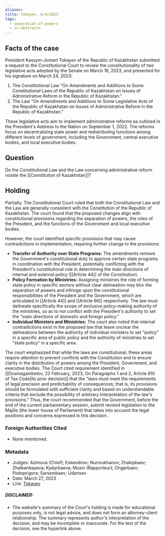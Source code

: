 ```yaml
---
aliases: 
title: Tokayev, 8/4/2023
tags:
  - separation-of-powers
  - in-abstracto
---
```


## Facts of the case

President Kassym-Jomart Tokayev of the Republic of Kazakhstan submitted a request to the Constitutional Court to review the constitutionality of two legislative acts adopted by the Senate on March 16, 2023, and presented for his signature on March 24, 2023:

1. The Constitutional Law "On Amendments and Additions to Some Constitutional Laws of the Republic of Kazakhstan on Issues of Administrative Reform in the Republic of Kazakhstan."
2. The Law "On Amendments and Additions to Some Legislative Acts of the Republic of Kazakhstan on Issues of Administrative Reform in the Republic of Kazakhstan."

These legislative acts aim to implement administrative reforms as outlined in the President's Address to the Nation on September 1, 2022. The reforms focus on decentralizing state power and redistributing functions among different levels of government, including the Government, central executive bodies, and local executive bodies.
## Question

Do the Constitutional Law and the Law concerning administrative reform violate the [[Constitution of Kazakhstan]]?
## Holding

Partially. The Constitutional Court ruled that both the Constitutional Law and the Law are generally consistent with the Constitution of the Republic of Kazakhstan. The court found that the proposed changes align with constitutional provisions regarding the separation of powers, the roles of the President, and the functions of the Government and local executive bodies.

However, the court identified specific provisions that may cause contradictions in implementation, requiring further change to the provisions:

- **Transfer of Authority over State Programs:** The amendments remove the Government's constitutional duty to approve certain state programs in coordination with the President, potentially conflicting with the President's constitutional role in determining the main directions of internal and external policy ([[Article 44]] of the Constitution).
- **Policy Formation by Ministries:** Assigning ministries the role of forming state policy in specific sectors without clear delineation may blur the separation of powers and infringe upon the constitutional responsibilities of the President and the Government, which are articulated in [[Article 44]] and [[Article 66]] respectively. The law must delineate specifically the scope of exclusive policy-making authority of the ministries, so as to not conflict with the President's authority to set the "main directions of domestic and foreign policy."
- **Individual Ministers and Ministries:** The court also noted that internal contradictions exist in the proposed law that leave unclear the delineations between the authority of individual ministers to set "policy" in a specific area of public policy and the authority of ministries to set "state policy" in a specific area. 

The court emphasized that while the laws are constitutional, these areas require attention to prevent conflicts with the Constitution and to ensure clarity in the distribution of powers among the President, Government, and executive bodies. The Court cited requirement identified in [[Dosmagambetov, 22 February, 2023, On Paragraphs 1 and 2, Article 610 of Tax Code|its prior decision]] that the "laws must meet the requirements of legal precision and predictability of consequences; that is, its provisions should be formulated with sufficient clarity and based on understandable criteria that exclude the possibility of arbitrary interpretation of the law's provisions." Thus, the court recommended that the Government, before the end of the current parliamentary session, submit revised legislation to the Majilis (the lower house of Parliament) that takes into account the legal positions and concerns expressed in this decision.

### Foreign Authorities Cited
* None mentioned.
### Metadata
* Judges: Azimova (Chief); Eskendirov; Nurmukhanov; Zhakipbaev; Zhatkanbayeva; Kydyrbaeva; Musin (Rapporteur); Ongarbaev; Podoprigora; Sarsembaev; Udartsev
* Date: March 27, 2023
* Link: [Tokayev](https://github.com/juzgenbayev/KSKR-Docs/blob/main/Tokayev%2C%208%20Apr%202023.docx)
##### DISCLAIMER:
* The website's summary of the Court's holding is made for educational purposes only, is not legal advice, and does not form an attorney-client relationship. The summary represents author's interpretation of the decision, and may be incomplete or inaccurate. For the text of the decision, see the hyperlink above.